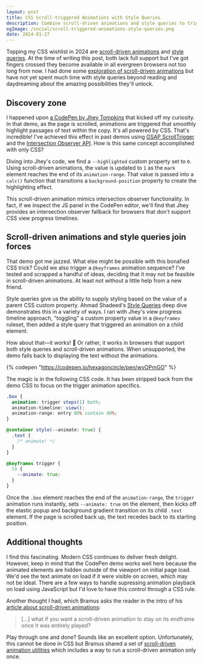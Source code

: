 ```yaml
---
layout: post
title: CSS Scroll-triggered Animations with Style Queries
description: Combine scroll-driven animations and style queries to trigger an animation sequence powered only by CSS.
ogImage: /social/scroll-triggered-animations-style-queries.png
date: 2024-01-27
---
```


Topping my CSS wishlist in 2024 are [scroll-driven animations](https://developer.chrome.com/docs/css-ui/scroll-driven-animations) and [style queries](https://developer.chrome.com/docs/css-ui/style-queries). At the time of writing this post, both lack full support but I've got fingers crossed they become available in all evergreen browsers not too long from now. I had done some [exploration of scroll-driven animations](/blog/scroll-driven-animations/) but have not yet spent much time with style queries beyond reading and daydreaming about the amazing possibilities they'll unlock.

## Discovery zone

I happened upon [a CodePen by Jhey Tompkins](https://codepen.io/jh3y/pen/qBgRLxb) that kicked off my curiosity. In that demo, as the page is scrolled, animations are triggered that smoothly highlight passages of text within the copy. It's all powered by CSS. That's incredible! I've achieved this effect in past demos using [GSAP ScrollTrigger](https://codepen.io/hexagoncircle/pen/gOPMwvd) and the [Intersection Observer API](https://codepen.io/hexagoncircle/pen/OJMXZzB). How is this same concept accomplished with only CSS?

Diving into Jhey's code, we find a `--highlighted` custom property set to `0`. Using scroll-driven animations, the value is updated to `1` as the `mark` element reaches the end of its `animation-range`. That value is passed into a `calc()` function that transitions a `background-position` property to create the highlighting effect.

This scroll-driven animation mimics intersection observer functionality. In fact, if we inspect the JS panel in the CodePen editor, we'll find that Jhey provides an intersection observer fallback for browsers that don't support CSS view progress timelines.

## Scroll-driven animations and style queries join forces

That demo got me jazzed. What else might be possible with this bonafied CSS trick? Could we also trigger a `@keyframes` animation sequence? I've tested and scrapped a handful of ideas, deciding that it may not be feasible in scroll-driven animations. At least not without a little help from a new friend.

Style queries give us the ability to supply styling based on the value of a parent CSS custom property. Ahmad Shadeed's [Style Queries](https://ishadeed.com/article/css-container-style-queries/) deep dive demonstrates this in a variety of ways. I ran with Jhey's view progress timeline approach, "toggling" a custom property value in a `@keyframes` ruleset, then added a style query that triggered an animation on a child element.

How about that—it works! 🎉 Or rather, it works in browsers that support both style queries and scroll-driven animations. When unsupported, the demo falls back to displaying the text without the animations.

{% codepen "https://codepen.io/hexagoncircle/pen/wvOPmGO" %}

The magic is in the following CSS code. It has been stripped back from the demo CSS to focus on the trigger animation specifics.

```scss
.box {
  animation: trigger steps(1) both;
  animation-timeline: view();
  animation-range: entry 80% contain 40%;
}

@container style(--animate: true) {
  .text { 
    /* animate! */
  }
}

@keyframes trigger {
  to {
    --animate: true;
  }
}
```

Once the `.box` element reaches the end of the `animation-range`, the `trigger` animation runs instantly, sets `--animate: true` on the element, then kicks off the elastic popup and background gradient transition on its child `.text` element. If the page is scrolled back up, the text recedes back to its starting position.

## Additional thoughts

I find this fascinating. Modern CSS continues to deliver fresh delight. However, keep in mind that the CodePen demo works well here because the animated elements are hidden outside of the viewport on initial page load. We'd see the text animate on load if it were visible on screen, which may not be ideal. There are a few ways to handle supressing animation playback on load using JavaScript but I'd love to have this control through a CSS rule.

Another thought I had, which Bramus asks the reader in the intro of his [article about scroll-driven animations](https://www.bram.us/2023/10/05/run-a-scroll-driven-animation-only-once/):

> [...] what if you want a scroll-driven animation to stay on its endframe once it was entirely played?

Play through one and done? Sounds like an excellent option. Unfortunately, this cannot be done in CSS but Bramus shared a set of [scroll-driven animation utilities](https://github.com/bramus/sda-utilities) which includes a way to run a scroll-driven animation only once.